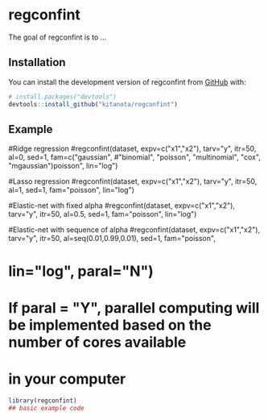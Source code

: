 
# regconfint

<!-- badges: start -->
<!-- badges: end -->

The goal of regconfint is to ...

## Installation

You can install the development version of regconfint from [GitHub](https://github.com/) with:

``` r
# install.packages("devtools")
devtools::install_github("kitanota/regconfint")
```

## Example

#Ridge regression
#regconfint(dataset, expv=c("x1","x2"), tarv="y", itr=50, al=0, sed=1, fam=c("gaussian",
#"binomial", "poisson", "multinomial", "cox", "mgaussian")poisson", lin="log")

#Lasso regression
#regconfint(dataset, expv=c("x1","x2"), tarv="y", itr=50, al=1, sed=1, fam="poisson", lin="log")

#Elastic-net with fixed alpha
#regconfint(dataset, expv=c("x1","x2"), tarv="y", itr=50, al=0.5, sed=1, fam="poisson", lin="log")

#Elastic-net with sequence of alpha
#regconfint(dataset, expv=c("x1","x2"), tarv="y", itr=50, al=seq(0.01,0.99,0.01), sed=1, fam="poisson",
# lin="log", paral="N")

# If paral = "Y", parallel computing will be implemented based on the number of cores available
# in your computer
``` r
library(regconfint)
## basic example code
```

